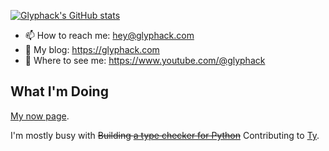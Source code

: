 [![Glyphack's GitHub stats](https://github-readme-stats.vercel.app/api?username=glyphack&show_icons=true&theme=radical)](#)

- 📫 How to reach me: hey@glyphack.com
- 📖 My blog: https://glyphack.com
- 🎥 Where to see me: https://www.youtube.com/@glyphack

## What I'm Doing

[My now page](https://glyphack.com/now/).

I'm mostly busy with ~~Building [a type checker for Python](https://github.com/Glyphack/enderpy)~~ Contributing to [Ty](https://github.com/astral-sh/ty).

